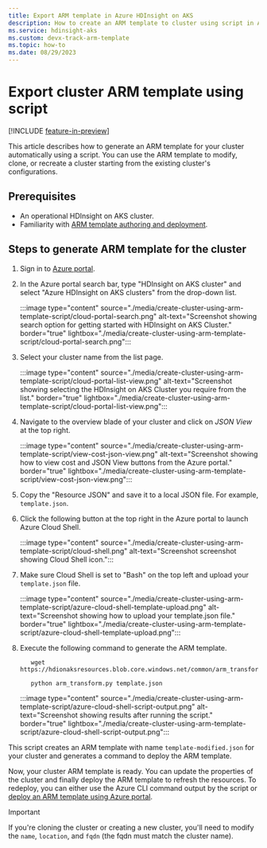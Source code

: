 ```yaml
---
title: Export ARM template in Azure HDInsight on AKS
description: How to create an ARM template to cluster using script in Azure HDInsight on AKS
ms.service: hdinsight-aks
ms.custom: devx-track-arm-template
ms.topic: how-to 
ms.date: 08/29/2023
---
```


# Export cluster ARM template using script

[!INCLUDE [feature-in-preview](includes/feature-in-preview.md)]

This article describes how to generate an ARM template for your cluster automatically using a script. You can use the ARM template to modify, clone, or recreate a cluster starting from the existing cluster's configurations.

## Prerequisites

* An operational HDInsight on AKS cluster.
* Familiarity with [ARM template authoring and deployment](/azure/azure-resource-manager/templates/overview).
     
## Steps to generate ARM template for the cluster

1. Sign in to [Azure portal](https://portal.azure.com).

2. In the Azure portal search bar, type "HDInsight on AKS cluster" and select "Azure HDInsight on AKS clusters" from the drop-down list.
  
   :::image type="content" source="./media/create-cluster-using-arm-template-script/cloud-portal-search.png" alt-text="Screenshot showing search option for getting started with HDInsight on AKS Cluster." border="true" lightbox="./media/create-cluster-using-arm-template-script/cloud-portal-search.png":::
  
6. Select your cluster name from the list page.
  
   :::image type="content" source="./media/create-cluster-using-arm-template-script/cloud-portal-list-view.png" alt-text="Screenshot showing selecting the HDInsight on AKS Cluster you require from the list." border="true" lightbox="./media/create-cluster-using-arm-template-script/cloud-portal-list-view.png":::
  
2. Navigate to the overview blade of your cluster and click on *JSON View* at the top right.
  
   :::image type="content" source="./media/create-cluster-using-arm-template-script/view-cost-json-view.png" alt-text="Screenshot showing how to view cost and JSON View buttons from the Azure portal." border="true" lightbox="./media/create-cluster-using-arm-template-script/view-cost-json-view.png":::
  
2. Copy the "Resource JSON" and save it to a local JSON file. For example, `template.json`.

3. Click the following button at the top right in the Azure portal to launch Azure Cloud Shell.

   :::image type="content" source="./media/create-cluster-using-arm-template-script/cloud-shell.png" alt-text="Screenshot screenshot showing Cloud Shell icon.":::
  
5. Make sure Cloud Shell is set to "Bash" on the top left and upload your `template.json` file.

   :::image type="content" source="./media/create-cluster-using-arm-template-script/azure-cloud-shell-template-upload.png" alt-text="Screenshot showing how to upload your template.json file." border="true" lightbox="./media/create-cluster-using-arm-template-script/azure-cloud-shell-template-upload.png":::
   
2. Execute the following command to generate the ARM template.

   ```azurecli
      wget https://hdionaksresources.blob.core.windows.net/common/arm_transform.py

      python arm_transform.py template.json
   ```
   
    :::image type="content" source="./media/create-cluster-using-arm-template-script/azure-cloud-shell-script-output.png" alt-text="Screenshot showing results after running the script."  border="true" lightbox="./media/create-cluster-using-arm-template-script/azure-cloud-shell-script-output.png":::

This script creates an ARM template with name `template-modified.json` for your cluster and generates a command to deploy the ARM template.

Now, your cluster ARM template is ready. You can update the properties of the cluster and finally deploy the ARM template to refresh the resources. To redeploy, you can either use the Azure CLI command output by the script or [deploy an ARM template using Azure portal](/azure/azure-resource-manager/templates/deploy-portal#deploy-resources-from-custom-template).

> [!IMPORTANT]
> If you're cloning the cluster or creating a new cluster, you'll need to modify the `name`, `location`, and `fqdn` (the fqdn must match the cluster name).
